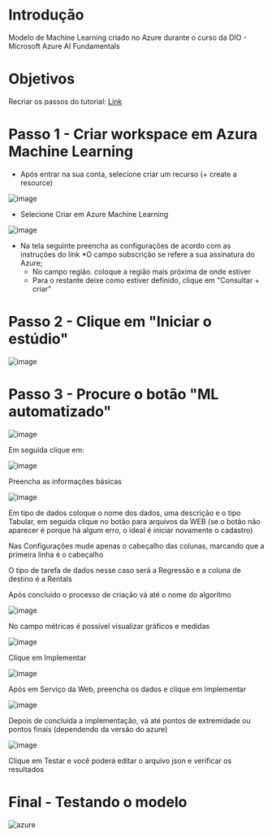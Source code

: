 # Introdução 
Modelo de Machine Learning criado no Azure durante o curso da DIO - Microsoft Azure AI Fundamentals

# Objetivos
Recriar os passos do tutorial: [Link](https://microsoftlearning.github.io/mslearn-ai-fundamentals/Instructions/Labs/01-machine-learning.html)


# Passo 1 - Criar workspace em Azura Machine Learning
* Após entrar na sua conta, selecione criar um recurso (+ create a resource)
  
![image](https://github.com/Mihvieira/ml_bikes-rentals/assets/136247614/84d622b4-806f-4f80-b04a-e2db21415a79)
* Selecione Criar em Azure Machine Learning

![image](https://github.com/Mihvieira/ml_bikes-rentals/assets/136247614/9de98f25-cf93-4514-ab9c-718f60ae6764)

* Na tela seguinte preencha as configurações de acordo com as instruções do link
  *O campo subscrição se refere a sua assinatura do Azure;
  * No campo região. coloque a região mais próxima de onde estiver
  * Para o restante deixe como estiver definido, clique em "Consultar + criar"

# Passo 2 - Clique em "Iniciar o estúdio"

![image](https://github.com/Mihvieira/ml_bikes-rentals/assets/136247614/641811b8-dd6b-4126-bf37-02e3efbfde53)

# Passo 3 - Procure o botão "ML automatizado"

![image](https://github.com/Mihvieira/ml_bikes-rentals/assets/136247614/021f0986-e93f-4278-b538-27cd8653d483)

Em seguida clique em:

![image](https://github.com/Mihvieira/ml_bikes-rentals/assets/136247614/cfa61472-d5ae-45df-bae0-f092c116f927)

Preencha as informações básicas

![image](https://github.com/Mihvieira/ml_bikes-rentals/assets/136247614/d5e1155d-b875-40ab-a904-2e6a85e95aff)

Em tipo de dados coloque o nome dos dados, uma descrição e o tipo Tabular, em seguida clique no botão para arquivos da WEB (se o botão não aparecer é porque há algum erro, o ideal é iniciar novamente o cadastro)

Nas Configurações mude apenas o cabeçalho das colunas, marcando que a primeira linha é o cabeçalho

O tipo de tarefa de dados nesse caso será a Regressão e a coluna de destino é a Rentals

Após concluído o processo de criação vá até o nome do algoritmo

![image](https://github.com/Mihvieira/ml_bikes-rentals/assets/136247614/554a0bae-52bb-4f9e-a0b8-c5d46871beaa)

No campo métricas é possível visualizar gráficos e medidas

![image](https://github.com/Mihvieira/ml_bikes-rentals/assets/136247614/5b83b931-83a7-4aba-a448-d012980f9d86)

Clique em Implementar 

![image](https://github.com/Mihvieira/ml_bikes-rentals/assets/136247614/d2d26abf-2583-4cf9-acbd-97da05f0ee1a)

Após em Serviço da Web, preencha os dados e clique em Implementar

![image](https://github.com/Mihvieira/ml_bikes-rentals/assets/136247614/85f8f553-6a9f-44bf-8ce5-3737f954cdcc)

Depois de concluída a implementação, vá até pontos de extremidade ou pontos finais (dependendo da versão do azure)

![image](https://github.com/Mihvieira/ml_bikes-rentals/assets/136247614/a44a5691-a3c9-4475-8a9d-19d2e322d8fc)

Clique em Testar e você poderá editar o arquivo json e verificar os resultados

# Final - Testando o modelo
![azure](https://github.com/Mihvieira/ml_bikes-rentals/assets/136247614/d362951d-100e-4575-b89f-bdb5ddd288b2)
